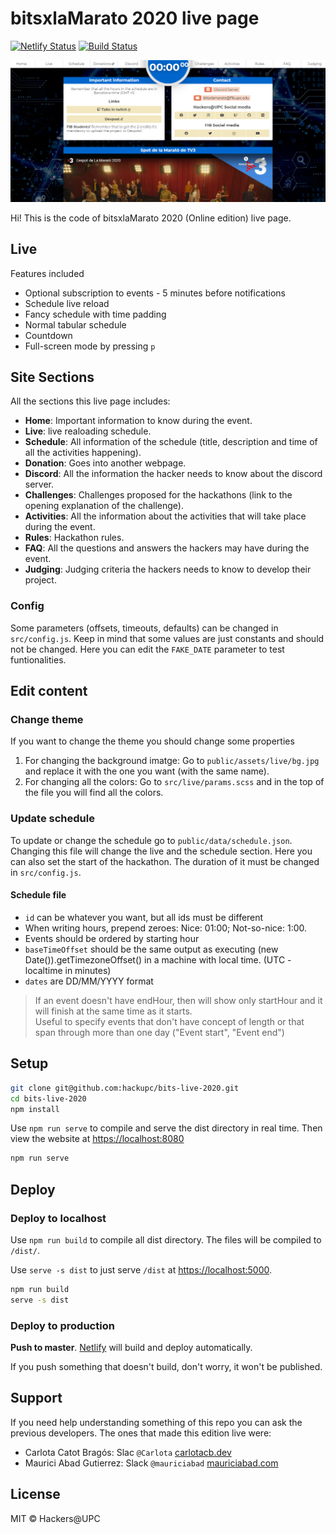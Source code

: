 # bitsxlaMarato 2020 live page

[![Netlify Status](https://api.netlify.com/api/v1/badges/71c013e3-dd84-4bc9-b55e-548fd0b8666d/deploy-status)](https://app.netlify.com/sites/bits-live-2020/deploys) [![Build Status](https://travis-ci.com/hackupc/bits-live-2020.svg?branch=master)](https://travis-ci.com/hackupc/bits-live-2020)

![HackUPC live preview](bitsthumbnail.png)

Hi! This is the code of bitsxlaMarato 2020 (Online edition) live page.

## Live

Features included

- Optional subscription to events - 5 minutes before notifications
- Schedule live reload
- Fancy schedule with time padding
- Normal tabular schedule
- Countdown
- Full-screen mode by pressing `p`

## Site Sections

All the sections this live page includes:

- **Home**: Important information to know during the event.
- **Live**: live realoading schedule.
- **Schedule**: All information of the schedule (title, description and time of all the activities happening).
- **Donation**: Goes into another webpage.
- **Discord**: All the information the hacker needs to know about the discord server.
- **Challenges**: Challenges proposed for the hackathons (link to the opening explanation of the challenge).
- **Activities**: All the information about the activities that will take place during the event.
- **Rules**: Hackathon rules.
- **FAQ**: All the questions and answers the hackers may have during the event.
- **Judging**: Judging criteria the hackers needs to know to develop their project.

### Config

Some parameters (offsets, timeouts, defaults) can be changed in `src/config.js`. Keep in mind that some values are just constants and should not be changed.
Here you can edit the `FAKE_DATE` parameter to test funtionalities.

## Edit content

### Change theme

If you want to change the theme you should change some properties
1. For changing the background imatge: Go to `public/assets/live/bg.jpg` and replace it with the one you want (with the same name).
2. For changing all the colors: Go to `src/live/params.scss` and in the top of the file you will find all the colors.

### Update schedule

To update or change the schedule go to `public/data/schedule.json`. Changing this file will change the live and the schedule section. Here you can also set the start of the hackathon. The duration of it must be changed in `src/config.js`.

#### Schedule file

- `id` can be whatever you want, but all ids must be different  
- When writing hours, prepend zeroes: Nice: 01:00; Not-so-nice: 1:00.  
- Events should be ordered by starting hour  
- `baseTimeOffset` should be the same output as executing (new Date()).getTimezoneOffset() in a machine with local time. (UTC - localtime in minutes)  
- `dates` are DD/MM/YYYY format  

> If an event doesn't have endHour, then will show only startHour and it will finish at the same time as it starts.  
Useful to specify events that don't have concept of length or that span through more than one day ("Event start", "Event end")

## Setup

```sh
git clone git@github.com:hackupc/bits-live-2020.git
cd bits-live-2020
npm install
```

Use `npm run serve` to compile and serve the dist directory in real time. Then view the website at [https://localhost:8080](https://localhost:8080)

```sh
npm run serve
```

## Deploy

### Deploy to localhost

Use `npm run build` to compile all dist directory. The files will be compiled to `/dist/`.

Use `serve -s dist` to just serve `/dist` at [https://localhost:5000](https://localhost:5000).

```sh
npm run build
serve -s dist
```

### Deploy to production

**Push to master**. [Netlify](https://app.netlify.com/sites/bits-live-2020) will build and deploy automatically.

If you push something that doesn't build, don't worry, it won't be published.

## Support

If you need help understanding something of this repo you can ask the previous developers. The ones that made this edition live were:

- Carlota Catot Bragós: Slac `@Carlota` [carlotacb.dev](https://carlotacb.dev/)
- Maurici Abad Gutierrez: Slack `@mauriciabad` [mauriciabad.com](https://mauriciabad.com/)

## License

MIT © Hackers@UPC
